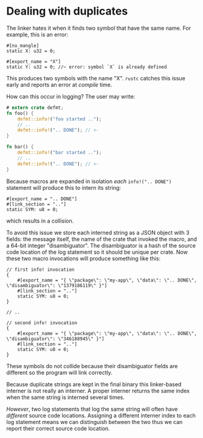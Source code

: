 # Dealing with duplicates

The linker hates it when it finds two symbol that have the same name.
For example, this is an error:

``` rust,compile_fail
#[no_mangle]
static X: u32 = 0;

#[export_name = "X"]
static Y: u32 = 0; //~ error: symbol `X` is already defined
```

This produces two symbols with the name "X".
`rustc` catches this issue early and reports an error at *compile* time.

How can this occur in logging?
The user may write:

``` rust
# extern crate defmt;
fn foo() {
    defmt::info!("foo started ..");
    // ..
    defmt::info!(".. DONE"); // <-
}

fn bar() {
    defmt::info!("bar started ..");
    // ..
    defmt::info!(".. DONE"); // <-
}
```

Because macros are expanded in isolation *each* `info!(".. DONE")` statement will produce this to intern its string:

``` rust,no_run,noplayground
#[export_name = ".. DONE"]
#[link_section = ".."]
static SYM: u8 = 0;
```

which results in a collision.

To avoid this issue we store each interned string as a JSON object with 3 fields: the message itself, the name of the crate that invoked the macro, and a 64-bit integer "disambiguator".
The disambiguator is a hash of the source code location of the log statement so it should be unique per crate.
Now these two macro invocations will produce something like this:

``` rust,no_run,noplayground
// first info! invocation
{
    #[export_name = "{ \"package\": \"my-app\", \"data\": \".. DONE\", \"disambiguator\": \"1379186119\" }"]
    #[link_section = ".."]
    static SYM: u8 = 0;
}

// ..

// second info! invocation
{
    #[export_name = "{ \"package\": \"my-app\", \"data\": \".. DONE\", \"disambiguator\": \"346188945\" }"]
    #[link_section = ".."]
    static SYM: u8 = 0;
}
```

These symbols do not collide because their disambiguator fields are different so the program will link correctly.

Because duplicate strings are kept in the final binary this linker-based interner is not really an interner.
A proper interner returns the same index when the same string is interned several times.

*However*, two log statements that log the same string will often have *different* source code locations.
Assigning a different interner index to each log statement means we can distinguish between the two thus we can report their correct source code location.
